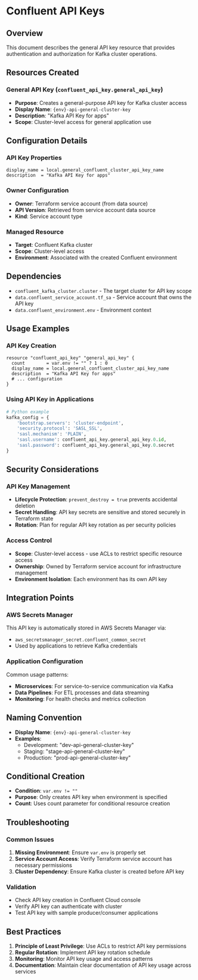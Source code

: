 # Confluent API Keys

## Overview
This document describes the general API key resource that provides authentication and authorization for Kafka cluster operations.

## Resources Created

### General API Key (`confluent_api_key.general_api_key`)
- **Purpose**: Creates a general-purpose API key for Kafka cluster access
- **Display Name**: `{env}-api-general-cluster-key`
- **Description**: "Kafka API Key for apps"
- **Scope**: Cluster-level access for general application use

## Configuration Details

### API Key Properties
```hcl
display_name = local.general_confluent_cluster_api_key_name
description  = "Kafka API Key for apps"
```

### Owner Configuration
- **Owner**: Terraform service account (from data source)
- **API Version**: Retrieved from service account data source
- **Kind**: Service account type

### Managed Resource
- **Target**: Confluent Kafka cluster
- **Scope**: Cluster-level access
- **Environment**: Associated with the created Confluent environment

## Dependencies
- `confluent_kafka_cluster.cluster` - The target cluster for API key scope
- `data.confluent_service_account.tf_sa` - Service account that owns the API key
- `data.confluent_environment.env` - Environment context

## Usage Examples

### API Key Creation
```hcl
resource "confluent_api_key" "general_api_key" {
  count        = var.env != "" ? 1 : 0
  display_name = local.general_confluent_cluster_api_key_name
  description  = "Kafka API Key for apps"
  # ... configuration
}
```

### Using API Key in Applications
```python
# Python example
kafka_config = {
    'bootstrap.servers': 'cluster-endpoint',
    'security.protocol': 'SASL_SSL',
    'sasl.mechanism': 'PLAIN',
    'sasl.username': confluent_api_key.general_api_key.0.id,
    'sasl.password': confluent_api_key.general_api_key.0.secret
}
```

## Security Considerations

### API Key Management
- **Lifecycle Protection**: `prevent_destroy = true` prevents accidental deletion
- **Secret Handling**: API key secrets are sensitive and stored securely in Terraform state
- **Rotation**: Plan for regular API key rotation as per security policies

### Access Control
- **Scope**: Cluster-level access - use ACLs to restrict specific resource access
- **Ownership**: Owned by Terraform service account for infrastructure management
- **Environment Isolation**: Each environment has its own API key

## Integration Points

### AWS Secrets Manager
This API key is automatically stored in AWS Secrets Manager via:
- `aws_secretsmanager_secret.confluent_common_secret`
- Used by applications to retrieve Kafka credentials

### Application Configuration
Common usage patterns:
- **Microservices**: For service-to-service communication via Kafka
- **Data Pipelines**: For ETL processes and data streaming
- **Monitoring**: For health checks and metrics collection

## Naming Convention
- **Display Name**: `{env}-api-general-cluster-key`
- **Examples**:
  - Development: "dev-api-general-cluster-key"
  - Staging: "stage-api-general-cluster-key"
  - Production: "prod-api-general-cluster-key"

## Conditional Creation
- **Condition**: `var.env != ""`
- **Purpose**: Only creates API key when environment is specified
- **Count**: Uses count parameter for conditional resource creation

## Troubleshooting

### Common Issues
1. **Missing Environment**: Ensure `var.env` is properly set
2. **Service Account Access**: Verify Terraform service account has necessary permissions
3. **Cluster Dependency**: Ensure Kafka cluster is created before API key

### Validation
- Check API key creation in Confluent Cloud console
- Verify API key can authenticate with cluster
- Test API key with sample producer/consumer applications

## Best Practices
1. **Principle of Least Privilege**: Use ACLs to restrict API key permissions
2. **Regular Rotation**: Implement API key rotation schedule
3. **Monitoring**: Monitor API key usage and access patterns
4. **Documentation**: Maintain clear documentation of API key usage across services 
